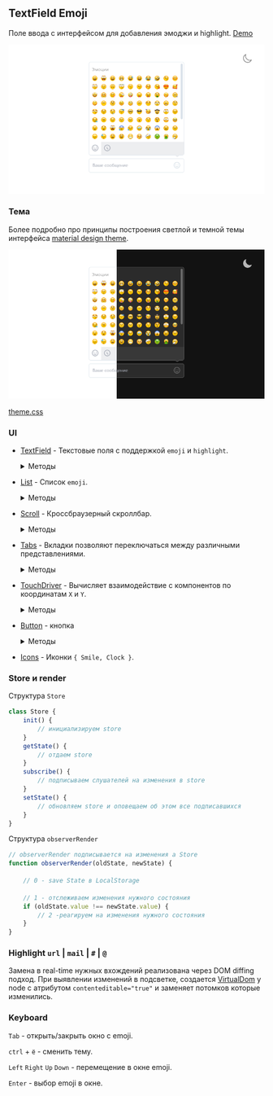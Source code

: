 ## TextField Emoji

Поле ввода с интерфейсом для добавления эмоджи и highlight. [Demo](https://textfield-emojis.herokuapp.com/)

![Поле ввода с раскрытым интерфейсом выбора эмоджи](preview/app.png)


### Тема

Более подробно про принципы построения светлой и темной темы интерфейса
[material design theme](https://material.io/design/color/dark-theme.html).

![Поле ввода с раскрытым интерфейсом выбора эмоджи](preview/light-dark.png)

[theme.css](styles/theme.css)

### UI

- [TextField](src/ui/TextField/TextField.ts) - Текстовые поля с поддержкой `emoji` и `highlight`.

  <details>
    <summary>Методы</summary>

    ```ts
    new TextField(
      placeholder:    string           // текст для placeholder
      actionElement:  HTMLElement | '' // содержимое для активной области в левом углу (button)
      onChangeInput?: (string)         // return valueInput при изменении
    )
    create():HTMLElement               // return HTMLElement Scroll Overflow
    onFocus()                          // фокус на contenteditable элементе 
    ```
  </details>

- [List](src/ui/List/List.ts) - Список `emoji`.

  <details>
    <summary>Методы</summary>

    ```ts
    type emojisType = {
        title: string           // Заголовок для секции emoji
        items: string[]         // массив emoji в UTF8
    }

    new List (
      children: emojisType
      onClick: (emoji?: string) // return emoji по которому совершенно событие onClick
    )
    create():HTMLElement        // return HTMLElement list
    updateList(emojisType[])    // добавить контент
    newList(emojisType[])       // рендер нового листа
    ```
  </details>

- [Scroll](src/ui/Scroll/Scroll.ts) - Кроссбраузерный скроллбар.

  <details>
    <summary>Методы</summary>

    ```ts
    new Scroll(
      children:  HTMLElement // оборачивает children в контейнер со скроллом
      onUpdate?: (number)    // return number - процент пройденного расстояния от начала
    )
    create():HTMLElement     // return HTMLElement Scroll Overflow
    ```
  </details>

- [Tabs](src/ui/Tabs/Tabs.ts) - Вкладки позволяют переключаться между различными представлениями.

  <details>
    <summary>Методы</summary>

    ```ts
    new Tabs(
      children: {
        tabContent: HTMLElement  // контент для tab
        button:     string       // содержимое для кнопки
      }
      changeTabIndex?: ():number // return number - onChange indexTabActive
    )
    create():HTMLElement         // return создает из children tabs

    setIndexActiveTab(number)    // принимает новый индекс для активного tab
    ```
  </details>

- [TouchDriver](src/ui/TouchDriver/TouchDriver.ts) - Вычисляет взаимодействие с компонентов по координатам `X` и `Y`.

  <details>
    <summary>Методы</summary>

    ```ts
    type MoveCoord = {
        startX: number
        startY: number
        nowX:   number
        nowY:   number
        shiftX: number
        shiftY: number
        deltaX: number
        deltaY: number
    }
    // принимает 3 callback функции
    new TouchDriver(
      moveStart(MoveCoord) // return MoveCoord при касании к области внутри компонента
      move(MoveCoord)      // return MoveCoord при движении курсора или пальца по области компонента
      moveEnd(MoveCoord)   // return MoveCoord при завершении взаимодействия с компонентом
    )
    ```

  </details>

- [Button](src/ui/Button/Button.ts) - кнопка

  <details>
    <summary>Методы</summary>

    ```ts
  Button({
      type: string,        // тип кнопки 'div' | 'button' | ...
      className: string[], // массив css классов
      children?: string,   // содержимое кнопки
      onClick: () => void  // функция callback на события click
  })
    ```

  </details>

- [Icons](src/ui/Icons/Icons.ts) - Иконки `{ Smile, Clock }`. 

### Store и render

Структура `Store`

```ts
class Store {
    init() {
        // инициализируем store
    }
    getState() {
        // отдаем store
    }
    subscribe() {
        // подписываем слушателей на изменения в store
    }
    setState() {
        // обновляем store и оповещаем об этом все подписавшихся
    }
}
```

Структура `observerRender`

```ts
// observerRender подписывается на изменения а Store
function observerRender(oldState, newState) {

    // 0 - save State в LocalStorage

    // 1 - отслеживаем изменения нужного состояния
    if (oldState.value !== newState.value) {
        // 2 -реагируем на изменения нужного состояния
    }
}
```

### Highlight `url` | `mail` | `#` | `@`

Замена в real-time нужных вхождений реализована через DOM diffing подход.
При выявлении изменений в подсветке, создается [VirtualDom](src/ui/utils/virtualDom.ts) у node с атрибутом `contenteditable="true"` и заменяет потомков которые изменились.

### Keyboard

`Tab` - открыть/закрыть окно с emoji.

`ctrl` + `ё` - сменить тему.

`Left` `Right` `Up` `Down` - перемещение в окне emoji.

`Enter` - выбор emoji в окне.